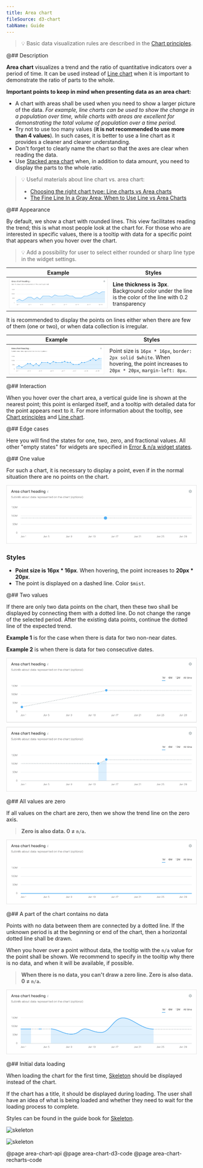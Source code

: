 ```yaml
---
title: Area chart
fileSource: d3-chart
tabName: Guide
---
```


> 💡 Basic data visualization rules are described in the [Chart principles](/data-display/chart/).

@## Description

**Area chart** visualizes a trend and the ratio of quantitative indicators over a period of time. It can be used instead of [Line chart](/data-display/line-chart/) when it is important to demonstrate the ratio of parts to the whole.

**Important points to keep in mind when presenting data as an area chart:**

- A chart with areas shall be used when you need to show a larger picture of the data. _For example, line charts can be used to show the change in a population over time, while charts with areas are excellent for demonstrating the total volume of population over a time period._
- Try not to use too many values (**it is not recommended to use more than 4 values**). In such cases, it is better to use a line chart as it provides a cleaner and clearer understanding.
- Don't forget to clearly name the chart so that the axes are clear when reading the data.
- Use [Stacked area chart](/data-display/stacked-area-chart/) when, in addition to data amount, you need to display the parts to the whole ratio.

> 💡 Useful materials about line chart vs. area chart:
>
> - [Choosing the right chart type: Line charts vs Area charts](https://www.fusioncharts.com/blog/line-charts-vs-area-charts/)
> - [The Fine Line In a Gray Area: When to Use Line vs Area Charts](https://visual.ly/blog/line-vs-area-charts/)

@## Appearance

By default, we show a chart with rounded lines. This view facilitates reading the trend; this is what most people look at the chart for. For those who are interested in specific values, there is a tooltip with data for a specific point that appears when you hover over the chart.

> 💡 Add a possibility for user to select either rounded or sharp line type in the widget settings.

| Example                                             | Styles                                                                                                    |
| --------------------------------------------------- | --------------------------------------------------------------------------------------------------------- |
| ![area chart without dots](static/without-dots.png) | **Line thickness is 3px**. Background color under the line is the color of the line with 0.2 transparency |

It is recommended to display the points on lines either when there are few of them (one or two), or when data collection is irregular.

| Example                                  | Styles                                                                                                                            |
| ---------------------------------------- | --------------------------------------------------------------------------------------------------------------------------------- |
| ![area chart with dots](static/dots.png) | Point size is `16px * 16px`, `border: 2px solid $white`. When hovering, the point increases to `20px * 20px`, `margin-left: 8px`. |

@## Interaction

When you hover over the chart area, a vertical guide line is shown at the nearest point; this point is enlarged itself, and a tooltip with detailed data for the point appears next to it. For more information about the tooltip, see [Chart principles](/data-display/chart/) and [Line chart](/data-display/line-chart/).

@## Edge cases

Here you will find the states for one, two, zero, and fractional values. All other "empty states" for widgets are specified in [Error & n/a widget states](/components/widget-empty/).

@## One value

For such a chart, it is necessary to display a point, even if in the normal situation there are no points on the chart.

![one-dot](static/one-dot.png)

### Styles

- **Point size is 16px \* 16px**. When hovering, the point increases to **20px \* 20px**.
- The point is displayed on a dashed line. Color `$mist`.

@## Two values

If there are only two data points on the chart, then these two shall be displayed by connecting them with a dotted line. Do not change the range of the selected period. After the existing data points, continue the dotted line of the expected trend.

**Example 1** is for the case when there is data for two non-near dates.

**Example 2** is when there is data for two consecutive dates.

![two-dots](static/two-dots.png)

@## All values are zero

If all values on the chart are zero, then we show the trend line on the zero axis.

> **Zero is also data. 0 ≠ `n/a`.**

![null-data](static/null.png)

@## A part of the chart contains no data

Points with no data between them are connected by a dotted line. If the unknown period is at the beginning or end of the chart, then a horizontal dotted line shall be drawn.

When you hover over a point without data, the tooltip with the `n/a` value for the point shall be shown. We recommend to specify in the tooltip why there is no data, and when it will be available, if possible.

> **When there is no data, you can't draw a zero line. Zero is also data. 0 ≠ `n/a`.**

![partially-data](static/partially-trash.png)

@## Initial data loading

When loading the chart for the first time, [Skeleton](/components/skeleton/) should be displayed instead of the chart.

If the chart has a title, it should be displayed during loading. The user shall have an idea of what is being loaded and whether they need to wait for the loading process to complete.

Styles can be found in the guide book for [Skeleton](/components/skeleton/).

![skeleton](static/skeleton-smooth.png)

![skeleton](static/skeleton-raw.png)

@page area-chart-api
@page area-chart-d3-code
@page area-chart-recharts-code

